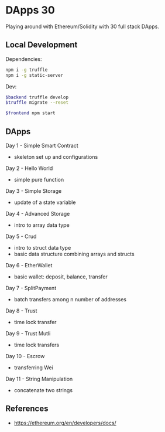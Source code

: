 # DApps 30

Playing around with Ethereum/Solidity with 30 full stack DApps.

## Local Development

Dependencies:

```bash
npm i -g truffle
npm i -g static-server
```

Dev:

```bash
$backend truffle develop
$truffle migrate --reset
```

```bash
$frontend npm start
```

## DApps

Day 1 - Simple Smart Contract

- skeleton set up and configurations

Day 2 - Hello World

- simple pure function

Day 3 - Simple Storage

- update of a state variable

Day 4 - Advanced Storage

- intro to array data type

Day 5 - Crud

- intro to struct data type
- basic data structure combining arrays and structs

Day 6 - EtherWallet

- basic wallet: deposit, balance, transfer

Day 7 - SplitPayment

- batch transfers among n number of addresses

Day 8 - Trust

- time lock transfer

Day 9 - Trust Mutli

- time lock transfers

Day 10 - Escrow

- transferring Wei

Day 11 - String Manipulation

- concatenate two strings

## References

- https://ethereum.org/en/developers/docs/
